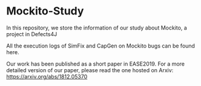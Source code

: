 # Mockito-Study
In this repository, we store the information of our study about Mockito, a project in Defects4J

All the execution logs of SimFix and CapGen on Mockito bugs can be found here.

Our work has been published as a short paper in EASE2019.
For a more detailed version of our paper, please read the one hosted on Arxiv:  https://arxiv.org/abs/1812.05370

